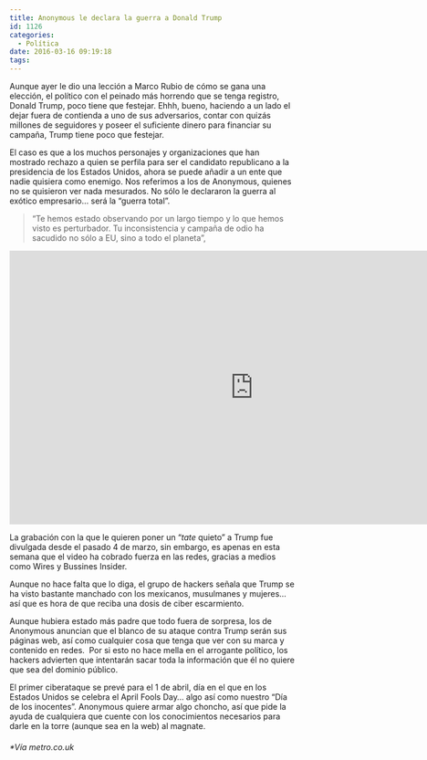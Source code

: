 ```yaml
---
title: Anonymous le declara la guerra a Donald Trump
id: 1126
categories:
  - Política
date: 2016-03-16 09:19:18
tags:
---
```


<div id="stcpDiv">

Aunque ayer le dio una lección a Marco Rubio de cómo se gana una elección, el político con el peinado más horrendo que se tenga registro, Donald Trump, poco tiene que festejar. Ehhh, bueno, haciendo a un lado el dejar fuera de contienda a uno de sus adversarios, contar con quizás millones de seguidores y poseer el suficiente dinero para financiar su campaña, Trump tiene poco que festejar.

El caso es que a los muchos personajes y organizaciones que han mostrado rechazo a quien se perfila para ser el candidato republicano a la presidencia de los Estados Unidos, ahora se puede añadir a un ente que nadie quisiera como enemigo. Nos referimos a los de Anonymous, quienes no se quisieron ver nada mesurados. No sólo le declararon la guerra al exótico empresario… será la “guerra total”.
> “Te hemos estado observando por un largo tiempo y lo que hemos visto es perturbador. Tu inconsistencia y campaña de odio ha sacudido no sólo a EU, sino a todo el planeta”,
<iframe src="https://www.youtube.com/embed/Vi9R2qpmMz4" width="853" height="480" frameborder="0" allowfullscreen="allowfullscreen"></iframe>

La grabación con la que le quieren poner un “_tate_ quieto” a Trump fue divulgada desde el pasado 4 de marzo, sin embargo, es apenas en esta semana que el video ha cobrado fuerza en las redes, gracias a medios como Wires y Bussines Insider.

Aunque no hace falta que lo diga, el grupo de hackers señala que Trump se ha visto bastante manchado con los mexicanos, musulmanes y mujeres… así que es hora de que reciba una dosis de ciber escarmiento.

Aunque hubiera estado más padre que todo fuera de sorpresa, los de Anonymous anuncian que el blanco de su ataque contra Trump serán sus páginas web, así como cualquier cosa que tenga que ver con su marca y contenido en redes.  Por si esto no hace mella en el arrogante político, los hackers advierten que intentarán sacar toda la información que él no quiere que sea del dominio público.

El primer ciberataque se prevé para el 1 de abril, día en el que en los Estados Unidos se celebra el April Fools Day… algo así como nuestro “Día de los inocentes”. Anonymous quiere armar algo choncho, así que pide la ayuda de cualquiera que cuente con los conocimientos necesarios para darle en la torre (aunque sea en la web) al magnate.

###### *Vía metro.co.uk

</div>